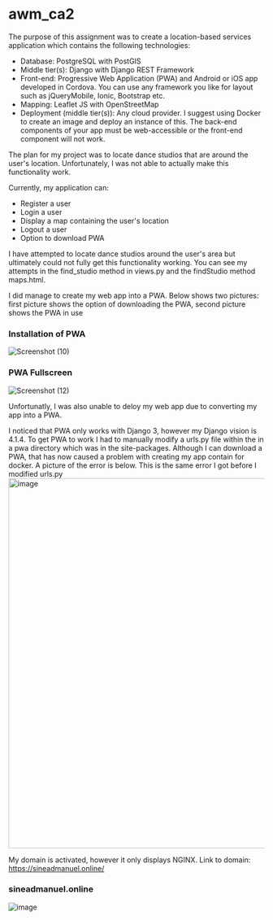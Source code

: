 # awm_ca2

The purpose of this assignment was to create a location-based services application which contains the following technologies:
- Database: PostgreSQL with PostGIS
- Middle tier(s): Django with Django REST Framework
- Front-end: Progressive Web Application (PWA) and Android or iOS app developed in Cordova. You can use any framework you like for layout such as jQueryMobile, Ionic, Bootstrap etc.
- Mapping: Leaflet JS with OpenStreetMap
- Deployment (middle tier(s)): Any cloud provider. I suggest using Docker to create an image and deploy an instance of this. The back-end components of your app must be web-accessible or the front-end component will not work.

The plan for my project was to locate dance studios that are around the user's location. Unfortunately, I was not able to actually make this functionality work.

Currently, my application can:
- Register a user
- Login a user
- Display a map containing the user's location
- Logout a user
- Option to download PWA

I have attempted to locate dance studios around the user's area but ultimately could not fully get this functionality working. You can see my attempts in the find_studio method in views.py and the findStudio method maps.html.

I did manage to create my web app into a PWA. Below shows two pictures: first picture shows the option of downloading the PWA, second picture shows the PWA in use

### Installation of PWA
![Screenshot (10)](https://user-images.githubusercontent.com/71662080/206944752-bba918b3-0f95-42fa-807a-467345b2a5c4.png)


### PWA Fullscreen

![Screenshot (12)](https://user-images.githubusercontent.com/71662080/206945163-c43214f4-1754-47b8-8970-f2a8747c9f4d.png)


Unfortunatly, I was also unable to deloy my web app due to converting my app into a PWA.

I noticed that PWA only works with Django 3, however my Django vision is 4.1.4.
To get PWA to work I had to manually modify a urls.py file within the in a pwa directory which was in the site-packages. Although I can download a PWA, that has now caused a problem with creating my app contain for docker. A picture of the error is below. This is the same error I got before I modified urls.py
<img width="728" alt="image" src="https://user-images.githubusercontent.com/71662080/206954231-bc3b45a8-6159-4c9f-8949-3941c4fb81fc.png">

My domain is activated, however it only displays NGINX.
Link to domain: https://sineadmanuel.online/

### sineadmanuel.online
![image](https://user-images.githubusercontent.com/71662080/206954373-1f5d62b9-8a69-4845-9003-864c0db98983.png)

